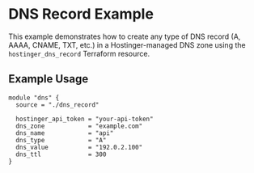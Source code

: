 # DNS Record Example

This example demonstrates how to create any type of DNS record (A, AAAA, CNAME, TXT, etc.) in a Hostinger-managed DNS zone using the `hostinger_dns_record` Terraform resource.

## Example Usage

```hcl
module "dns" {
  source = "./dns_record"

  hostinger_api_token = "your-api-token"
  dns_zone            = "example.com"
  dns_name            = "api"
  dns_type            = "A"
  dns_value           = "192.0.2.100"
  dns_ttl             = 300
}
```
